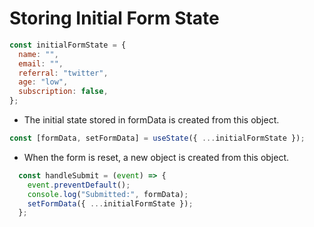 # Storing Initial Form State

```js
const initialFormState = {
  name: "",
  email: "",
  referral: "twitter",
  age: "low",
  subscription: false,
};
```
* The initial state stored in formData is created from this object.
```js
const [formData, setFormData] = useState({ ...initialFormState });
```
* When the form is reset, a new object is created from this object.
```js
  const handleSubmit = (event) => {
    event.preventDefault();
    console.log("Submitted:", formData);
    setFormData({ ...initialFormState });
  };
  ```